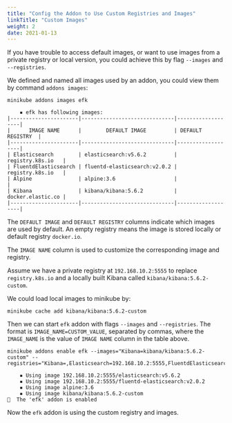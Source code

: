 ```yaml
---
title: "Config the Addon to Use Custom Registries and Images"
linkTitle: "Custom Images"
weight: 2
date: 2021-01-13
---
```


If you have trouble to access default images, or want to use images from a private registry or local version, you could achieve
this by flag `--images` and `--registries`.

We defined and named all images used by an addon, you could view them by command `addons images`:

```shell
minikube addons images efk
```

```shell
    ▪ efk has following images:
|----------------------|------------------------------|-------------------|
|      IMAGE NAME      |        DEFAULT IMAGE         | DEFAULT REGISTRY  |
|----------------------|------------------------------|-------------------|
| Elasticsearch        | elasticsearch:v5.6.2         | registry.k8s.io   |
| FluentdElasticsearch | fluentd-elasticsearch:v2.0.2 | registry.k8s.io   |
| Alpine               | alpine:3.6                   |                   |
| Kibana               | kibana/kibana:5.6.2          | docker.elastic.co |
|----------------------|------------------------------|-------------------|
```

The `DEFAULT IMAGE` and `DEFAULT REGISTRY` columns indicate which images are used by default.
An empty registry means the image is stored locally or default registry `docker.io`.

The `IMAGE NAME` column is used to customize the corresponding image and registry.

Assume we have a private registry at `192.168.10.2:5555` to replace `registry.k8s.io` and a locally built Kibana called `kibana/kibana:5.6.2-custom`.

We could load local images to minikube by:

```shell
minikube cache add kibana/kibana:5.6.2-custom
```

Then we can start `efk` addon with flags `--images` and `--registries`.
The format is `IMAGE_NAME=CUSTOM_VALUE`, separated by commas, where the `IMAGE_NAME` is the value of `IMAGE NAME` column in the table above.

```shell
minikube addons enable efk --images="Kibana=kibana/kibana:5.6.2-custom" --registries="Kibana=,Elasticsearch=192.168.10.2:5555,FluentdElasticsearch=192.168.10.2:5555"
```

```shell
    ▪ Using image 192.168.10.2:5555/elasticsearch:v5.6.2
    ▪ Using image 192.168.10.2:5555/fluentd-elasticsearch:v2.0.2
    ▪ Using image alpine:3.6
    ▪ Using image kibana/kibana:5.6.2-custom
🌟  The 'efk' addon is enabled
```

Now the `efk` addon is using the custom registry and images.
